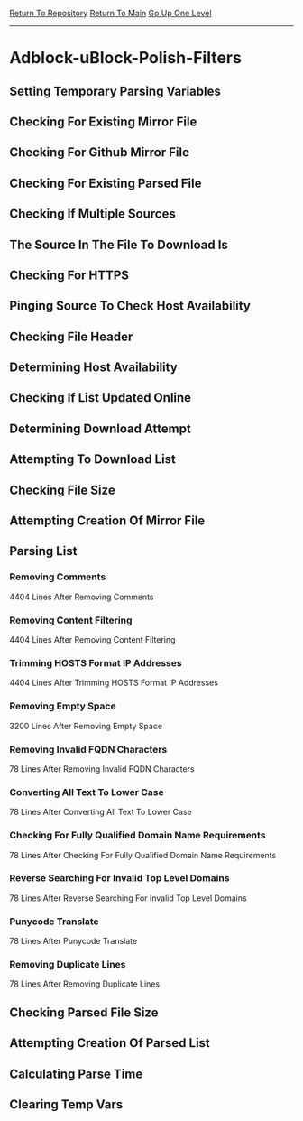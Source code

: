 [Return To Repository](https://github.com/deathbybandaid/piholeparser/)
[Return To Main](https://github.com/deathbybandaid/piholeparser/blob/master/RecentRunLogs/Mainlog.md)
[Go Up One Level](https://github.com/deathbybandaid/piholeparser/blob/master/RecentRunLogs/TopLevelScripts/30-Processing-External-Blacklists.md)
____________________________________
# Adblock-uBlock-Polish-Filters
## Setting Temporary Parsing Variables
## Checking For Existing Mirror File
## Checking For Github Mirror File
## Checking For Existing Parsed File
## Checking If Multiple Sources
## The Source In The File To Download Is
## Checking For HTTPS
## Pinging Source To Check Host Availability
## Checking File Header
## Determining Host Availability
## Checking If List Updated Online
## Determining Download Attempt
## Attempting To Download List
## Checking File Size
## Attempting Creation Of Mirror File
## Parsing List
### Removing Comments
4404 Lines After Removing Comments
### Removing Content Filtering
4404 Lines After Removing Content Filtering
### Trimming HOSTS Format IP Addresses
4404 Lines After Trimming HOSTS Format IP Addresses
### Removing Empty Space
3200 Lines After Removing Empty Space
### Removing Invalid FQDN Characters
78 Lines After Removing Invalid FQDN Characters
### Converting All Text To Lower Case
78 Lines After Converting All Text To Lower Case
### Checking For Fully Qualified Domain Name Requirements
78 Lines After Checking For Fully Qualified Domain Name Requirements
### Reverse Searching For Invalid Top Level Domains
78 Lines After Reverse Searching For Invalid Top Level Domains
### Punycode Translate
78 Lines After Punycode Translate
### Removing Duplicate Lines
78 Lines After Removing Duplicate Lines
## Checking Parsed File Size
## Attempting Creation Of Parsed List
## Calculating Parse Time
## Clearing Temp Vars
